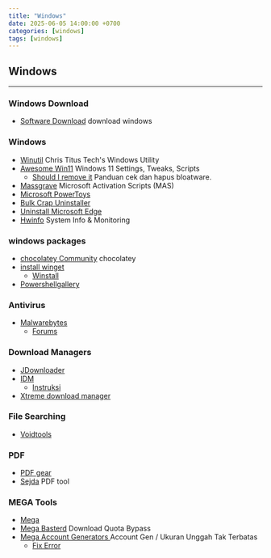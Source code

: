 ```yaml
---
title: "Windows"
date: 2025-06-05 14:00:00 +0700
categories: [windows]
tags: [windows]
---
```


## Windows
---

### Windows Download
- [Software Download](https://www.microsoft.com/en-us/software-download/)
  download windows

### Windows
- [Winutil](https://github.com/ChrisTitusTech/winutil) 
  Chris Titus Tech's Windows Utility
- [Awesome Win11](https://github.com/awesome-windows11/windows11)
  Windows 11 Settings, Tweaks, Scripts
  - [Should I remove it](https://www.shouldiremoveit.com/index.aspx)
    Panduan cek dan hapus bloatware.
- [Massgrave](https://massgrave.dev/)
  Microsoft Activation Scripts (MAS)
- [Microsoft PowerToys](https://learn.microsoft.com/en-us/windows/powertoys/)
- [Bulk Crap Uninstaller](https://www.bcuninstaller.com/)
- [Uninstall Microsoft Edge](https://gist.github.com/ave9858/c3451d9f452389ac7607c99d45edecc6)
- [Hwinfo](https://www.hwinfo.com/)
  System Info & Monitoring

### windows packages
- [chocolatey Community](https://community.chocolatey.org/)
  chocolatey
- [install winget](https://learn.microsoft.com/en-us/windows/package-manager/winget/)
  - [Winstall](https://winstall.app/)
- [Powershellgallery](https://www.powershellgallery.com/)

### Antivirus
- [Malwarebytes](https://www.malwarebytes.com/)
  - [Forums](https://forums.malwarebytes.com/forum/7-windows-malware-removal-help-support/)

### Download Managers
- [JDownloader](https://jdownloader.org/jdownloader2)
- [IDM](https://rentry.co/FMHYBase64#idm)
  - [Instruksi](https://rentry.org/installidm)
- [Xtreme download manager](https://xtremedownloadmanager.com/)

### File Searching
- [Voidtools](https://voidtools.com/)


### PDF
- [PDF gear](https://www.pdfgear.com/)
- [Sejda](https://www.sejda.com/)
  PDF tool

### MEGA Tools
- [Mega](https://mega.io/)
- [Mega Basterd](https://github.com/tonikelope/megabasterd)
  Download Quota Bypass
- [Mega Account Generators ](https://rentry.co/fmhybase64#mega-gen)
  Account Gen / Ukuran Unggah Tak Terbatas
  - [Fix Error](https://rentry.co/mega_account_generator)
